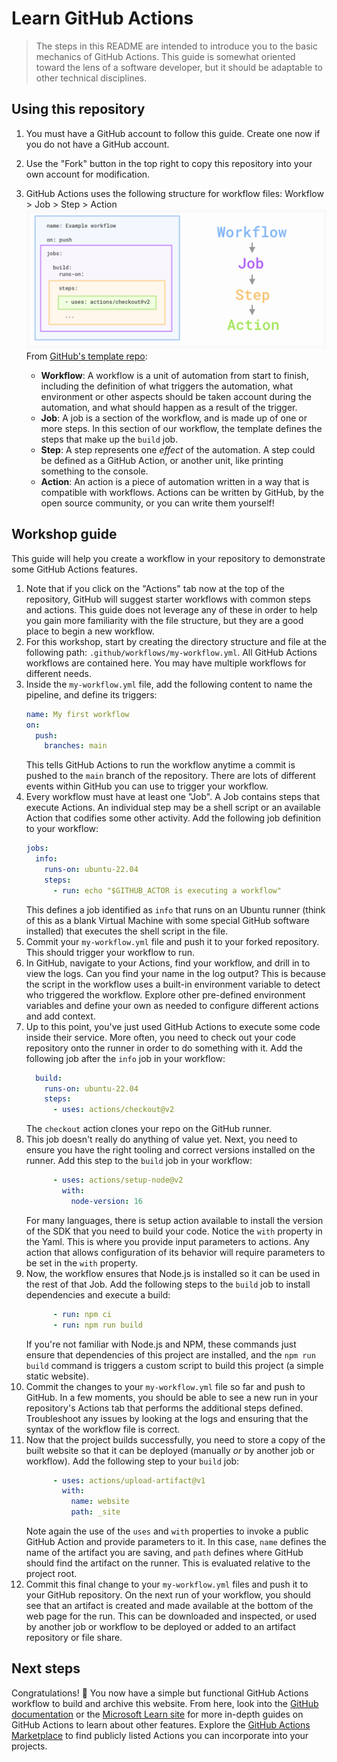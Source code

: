 # Learn GitHub Actions

> The steps in this README are intended to introduce you to the basic mechanics of GitHub Actions.
> This guide is somewhat oriented toward the lens of a software developer, but it should be adaptable to other technical disciplines.

## Using this repository

1. You must have a GitHub account to follow this guide. Create one now if you do not have a GitHub account.
2. Use the "Fork" button in the top right to copy this repository into your own account for modification.
2. GitHub Actions uses the following structure for workflow files: Workflow > Job > Step > Action
![GitHub Actions file structure](./assets/github-actions-file-structure.png)
From [GitHub's template repo](https://github.com/skills/continuous-integration):

   - **Workflow**: A workflow is a unit of automation from start to finish, including the definition of what triggers the automation, what environment or other aspects should be taken account during the automation, and what should happen as a result of the trigger.
   - **Job**: A job is a section of the workflow, and is made up of one or more steps. In this section of our workflow, the template defines the steps that make up the `build` job.
   - **Step**: A step represents one _effect_ of the automation. A step could be defined as a GitHub Action, or another unit, like printing something to the console.
   - **Action**: An action is a piece of automation written in a way that is compatible with workflows. Actions can be written by GitHub, by the open source community, or you can write them yourself!

## Workshop guide

This guide will help you create a workflow in your repository to demonstrate some GitHub Actions features.

1. Note that if you click on the "Actions" tab now at the top of the repository, GitHub will suggest starter workflows with common steps and actions. This guide does not leverage any of these in order to help you gain more familiarity with the file structure, but they are a good place to begin a new workflow.
2. For this workshop, start by creating the directory structure and file at the following path: `.github/workflows/my-workflow.yml`. All GitHub Actions workflows are contained here. You may have multiple workflows for different needs.
3. Inside the `my-workflow.yml` file, add the following content to name the pipeline, and define its triggers:
    ```yml
    name: My first workflow
    on:
      push:
        branches: main
    ```
    This tells GitHub Actions to run the workflow anytime a commit is pushed to the `main` branch of the repository.
    There are lots of different events within GitHub you can use to trigger your workflow.
4. Every workflow must have at least one "Job". A Job contains steps that execute Actions.
    An individual step may be a shell script or an available Action that codifies some other activity.
    Add the following job definition to your workflow:
    ```yml
    jobs:
      info:
        runs-on: ubuntu-22.04
        steps:
          - run: echo "$GITHUB_ACTOR is executing a workflow"
    ```
    This defines a job identified as `info` that runs on an Ubuntu runner (think of this as a blank Virtual Machine with some special GitHub software installed) that executes the shell script in the file.
5. Commit your `my-workflow.yml` file and push it to your forked repository.
    This should trigger your workflow to run.
6. In GitHub, navigate to your Actions, find your workflow, and drill in to view the logs.
    Can you find your name in the log output?
    This is because the script in the workflow uses a built-in environment variable to detect who triggered the workflow.
    Explore other pre-defined environment variables and define your own as needed to configure different actions and add context.
7. Up to this point, you've just used GitHub Actions to execute some code inside their service.
    More often, you need to check out your code repository onto the runner in order to do something with it.
    Add the following job after the `info` job in your workflow:
    ```yml
      build:
        runs-on: ubuntu-22.04
        steps:
          - uses: actions/checkout@v2
    ```
    The `checkout` action clones your repo on the GitHub runner.
8. This job doesn't really do anything of value yet. Next, you need to ensure you have the right tooling and correct versions installed on the runner. Add this step to the `build` job in your workflow:
    ```yml
          - uses: actions/setup-node@v2
            with:
              node-version: 16
    ```
    For many languages, there is setup action available to install the version of the SDK that you need to build your code.
    Notice the `with` property in the Yaml. This is where you provide input parameters to actions. Any action that allows configuration of its behavior will require parameters to be set in the `with` property.
9. Now, the workflow ensures that Node.js is installed so it can be used in the rest of that Job.
    Add the following steps to the `build` job to install dependencies and execute a build:
    ```yml
          - run: npm ci
          - run: npm run build
    ```
    If you're not familiar with Node.js and NPM, these commands just ensure that dependencies of this project are installed, and the `npm run build` command is triggers a custom script to build this project (a simple static website).
10. Commit the changes to your `my-workflow.yml` file so far and push to GitHub.
    In a few moments, you should be able to see a new run in your repository's Actions tab that performs the additional steps defined.
    Troubleshoot any issues by looking at the logs and ensuring that the syntax of the workflow file is correct.
11. Now that the project builds successfully, you need to store a copy of the built website so that it can be deployed (manually _or_ by another job or workflow). Add the following step to your `build` job:
    ```yml
          - uses: actions/upload-artifact@v1
            with:
              name: website
              path: _site
    ```
    Note again the use of the `uses` and `with` properties to invoke a public GitHub Action and provide parameters to it.
    In this case, `name` defines the name of the artifact you are saving, and `path` defines where GitHub should find the artifact on the runner.
    This is evaluated relative to the project root.
12. Commit this final change to your `my-workflow.yml` files and push it to your GitHub repository.
    On the next run of your workflow, you should see that an artifact is created and made available at the bottom of the web page for the run.
    This can be downloaded and inspected, or used by another job or workflow to be deployed or added to an artifact repository or file share.

## Next steps

Congratulations! 🎉 You now have a simple but functional GitHub Actions workflow to build and archive this website. From here, look into the [GitHub documentation](https://docs.github.com/en/actions/learn-github-actions/understanding-github-actions) or the [Microsoft Learn site](https://learn.microsoft.com/en-us/training/paths/automate-workflow-github-actions/) for more in-depth guides on GitHub Actions to learn about other features. Explore the [GitHub Actions Marketplace](https://github.com/marketplace/actions/) to find publicly listed Actions you can incorporate into your projects.
